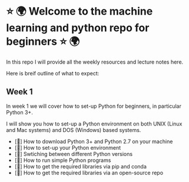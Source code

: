 
# :star: :earth_africa: Welcome to the machine learning and python repo for beginners :star: :earth_africa: #

In this repo I will provide all the weekly resources and lecture notes here. 

Here is breif outline of what to expect:

## Week 1 ##

In week 1 we will cover how to set-up Python for beginners, in particular Python 3+. 

I will show you how to set-up a Python environment on both UNIX (Linux and Mac systems) and DOS (Windows) based systems. 
 
- [:seedling:] How to download Python 3+ and Python 2.7 on your machine
- [:seedling:] How to set-up your Python environment
- [:seedling:] Swtiching between different Python versions 
- [:seedling:] How to run simple Python programs
- [:seedling:] How to get the required libraries via pip and conda
- [:seedling:] How to get the required libraries via an open-source repo

